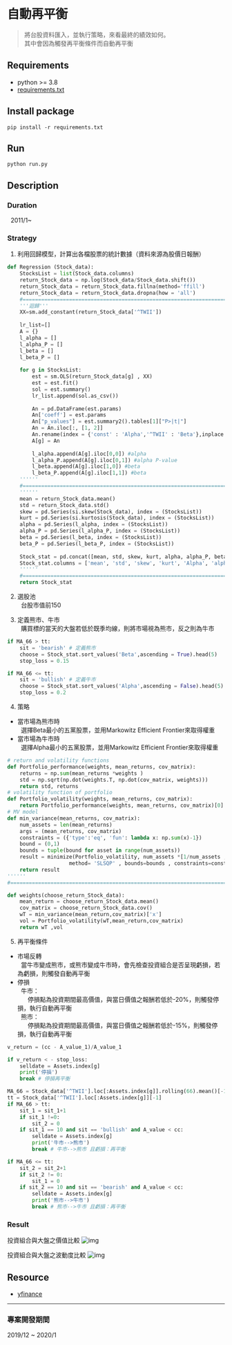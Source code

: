 # 自動再平衡
> 將台股資料匯入，並執行策略，來看最終的績效如何。  
其中會因為觸發再平衡條件而自動再平衡

## Requirements
- python >= 3.8
- [requirements.txt](https://github.com/JT-427/auto-rebalance-TW-/blob/master/requirements.txt)

## Install package
```
pip install -r requirements.txt
```

## Run
```
python run.py
```

## Description
### Duration
&nbsp; 2011/1~
### Strategy
1. 利用回歸模型，計算出各檔股票的統計數據（資料來源為股價日報酬）  
```py
def Regression (Stock_data):
    StocksList = list(Stock_data.columns)
    return_Stock_data = np.log(Stock_data/Stock_data.shift())
    return_Stock_data = return_Stock_data.fillna(method='ffill')
    return_Stock_data = return_Stock_data.dropna(how = 'all')
    #=============================================================================
    '''迴歸'''
    XX=sm.add_constant(return_Stock_data['^TWII'])
    
    lr_list=[]
    A = {}
    l_alpha = []
    l_alpha_P = []
    l_beta = []
    l_beta_P = []
    
    for g in StocksList:
        est = sm.OLS(return_Stock_data[g] , XX)
        est = est.fit()
        sol = est.summary()
        lr_list.append(sol.as_csv())
        
        An = pd.DataFrame(est.params)
        An['coeff'] = est.params
        An["p_values"] = est.summary2().tables[1]["P>|t|"]
        An = An.iloc[:, [1, 2]]
        An.rename(index = {'const' : 'Alpha','^TWII' : 'Beta'},inplace = True)
        A[g] = An
        
        l_alpha.append(A[g].iloc[0,0]) #alpha
        l_alpha_P.append(A[g].iloc[0,1]) #alpha P-value
        l_beta.append(A[g].iloc[1,0]) #beta
        l_beta_P.append(A[g].iloc[1,1]) #beta
    ''''''
    #=============================================================================
    ''''''
    mean = return_Stock_data.mean()
    std = return_Stock_data.std()
    skew = pd.Series(si.skew(Stock_data), index = (StocksList))
    kurt = pd.Series(si.kurtosis(Stock_data), index = (StocksList))
    alpha = pd.Series(l_alpha, index = (StocksList))
    alpha_P = pd.Series(l_alpha_P, index = (StocksList))
    beta = pd.Series(l_beta, index = (StocksList))
    beta_P = pd.Series(l_beta_P, index = (StocksList))
    
    Stock_stat = pd.concat([mean, std, skew, kurt, alpha, alpha_P, beta, beta_P],axis = 1)
    Stock_stat.columns = ['mean', 'std', 'skew', 'kurt', 'Alpha', 'alpha_P', 'Beta', 'beta_P']
    ''''''
    #=============================================================================
    return Stock_stat
```

2. 選股池  
&nbsp; 台股市值前150

3. 定義熊市、牛市  
&nbsp; 購買標的當天的大盤若低於既季均線，則將市場視為熊市，反之則為牛市
```py
if MA_66 > tt:
    sit = 'bearish' # 定義熊市
    choose = Stock_stat.sort_values('Beta',ascending = True).head(5)
    stop_loss = 0.15

if MA_66 <= tt:
    sit = 'bullish' # 定義牛市
    choose = Stock_stat.sort_values('Alpha',ascending = False).head(5)
    stop_loss = 0.2
```
4. 策略  
+ 當市場為熊市時  
&nbsp; 選擇Beta最小的五黨股票，並用Markowitz Efficient Frontier來取得權重
+ 當市場為牛市時  
&nbsp; 選擇Alpha最小的五黨股票，並用Markowitz Efficient Frontier來取得權重
```py
# return and volatility functions
def Portfolio_performance(weights, mean_returns, cov_matrix):
    returns = np.sum(mean_returns *weights )
    std = np.sqrt(np.dot(weights.T, np.dot(cov_matrix, weights)))
    return std, returns
# volatility function of portfolio
def Portfolio_volatility(weights, mean_returns, cov_matrix):
    return Portfolio_performance(weights, mean_returns, cov_matrix)[0]
# MV model
def min_variance(mean_returns, cov_matrix):
    num_assets = len(mean_returns)
    args = (mean_returns, cov_matrix)
    constraints = ({'type':'eq', 'fun': lambda x: np.sum(x)-1})
    bound = (0,1)
    bounds = tuple(bound for asset in range(num_assets))
    result = minimize(Portfolio_volatility, num_assets *[1/num_assets , ], args=args ,
                    method= 'SLSQP' , bounds=bounds , constraints=constraints )
    return result
''''''
#=============================================================================

def weights(choose_return_Stock_data):
    mean_return = choose_return_Stock_data.mean()
    cov_matrix = choose_return_Stock_data.cov()
    wT = min_variance(mean_return,cov_matrix)['x']
    vol = Portfolio_volatility(wT,mean_return,cov_matrix)
    return wT ,vol
```
5. 再平衡條件
+ 市場反轉  
&nbsp; 當牛市變成熊市，或熊市變成牛市時，會先檢查投資組合是否呈現虧損，若為虧損，則觸發自動再平衡
+ 停損  
&nbsp; 牛市：  
&nbsp; &nbsp; &nbsp; 停損點為投資期間最高價值，與當日價值之報酬若低於-20%，則觸發停損，執行自動再平衡  
&nbsp; 熊市：  
&nbsp; &nbsp; &nbsp; 停損點為投資期間最高價值，與當日價值之報酬若低於-15%，則觸發停損，執行自動再平衡  

```py
v_return = (cc - A_value_1)/A_value_1

if v_return < - stop_loss:
    selldate = Assets.index[g]
    print('停損')
    break # 停損再平衡

MA_66 = Stock_data['^TWII'].loc[:Assets.index[g]].rolling(66).mean()[-1]
tt = Stock_data['^TWII'].loc[:Assets.index[g]][-1]
if MA_66 > tt:
    sit_1 = sit_1+1
    if sit_1 !=0:
        sit_2 = 0
    if sit_1 == 10 and sit == 'bullish' and A_value < cc:
        selldate = Assets.index[g]
        print('牛市-->熊市')
        break # 牛市-->熊市 且虧損：再平衡

if MA_66 <= tt:
    sit_2 = sit_2+1
    if sit_2 != 0:
        sit_1 = 0
    if sit_2 == 10 and sit == 'bearish' and A_value < cc:
        selldate = Assets.index[g]
        print('熊市-->牛市')
        break # 熊市-->牛市 且虧損：再平衡
```

### Result
投資組合與大盤之價值比較
![img](https://github.com/JT-427/auto-rebalance-TW-/blob/master/Output/Portfolio%20vs%20TWII.png)

投資組合與大盤之波動度比較
![img](https://github.com/JT-427/auto-rebalance-TW-/blob/master/Output/Portfolio%20vs%20TWII(return).png)



## Resource
- [yfinance](https://github.com/ranaroussi/yfinance)


***
### 專案開發期間
2019/12 ~ 2020/1